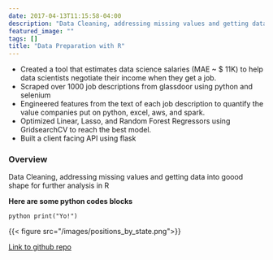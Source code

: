 ```yaml
---
date: 2017-04-13T11:15:58-04:00
description: "Data Cleaning, addressing missing values and getting data into goood shape for further analysis in R"
featured_image: ""
tags: []
title: "Data Preparation with R"
---
```


* Created a tool that estimates data science salaries (MAE ~ $ 11K) to help data scientists negotiate their income when they get a job.
* Scraped over 1000 job descriptions from glassdoor using python and selenium
* Engineered features from the text of each job description to quantify the value companies put on python, excel, aws, and spark.
* Optimized Linear, Lasso, and Random Forest Regressors using GridsearchCV to reach the best model.
* Built a client facing API using flask

### Overview
Data Cleaning, addressing missing values and getting data into goood shape for further analysis in R

**Here are some python codes blocks**

``python
print("Yo!")
``


{{< figure src="/images/positions_by_state.png">}}

[Link to github repo](https://github.com/heskay32/testt)
